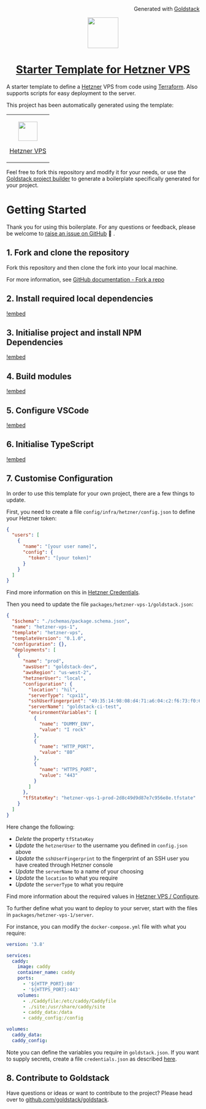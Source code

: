 <p align="right"><img src="https://cdn.goldstack.party/img/202203/goldstack_icon.png" height="12"> Generated with <a href="https://goldstack.party">Goldstack</a></p>

<p align="center">
  <a href="https://goldstack.party/templates/ses">
    <img src="https://cdn.goldstack.party/img/202409/hetzner.svg" height="80">
    <h1 align="center">Starter Template for Hetzner VPS</h1>
  </a>
</p>

A starter template to define a [Hetzner](https://www.hetzner.com/) VPS from code using [Terraform](https://www.terraform.io/). Also supports scripts for easy deployment to the server.

This project has been automatically generated using the template:

<table>
  <tbody>
    <tr>
      <td>
        <p align="center"><a href="https://goldstack.party/templates/hetzner-vps"><img width="50" src="https://cdn.goldstack.party/img/202409/hetzner.svg"></a></p>
        <p><a href="https://goldstack.party/templates/hetzner-vps">Hetzner VPS</a></p>
      </td>
    </tr>
  </tbody>
</table>

Feel free to fork this repository and modify it for your needs, or use the [Goldstack project builder](https://goldstack.party/build) to generate a boilerplate specifically generated for your project.

# Getting Started

Thank you for using this boilerplate. For any questions or feedback, please be welcome to [raise an issue on GitHub](https://github.com/goldstack/goldstack/issues) 🤗 .

## 1. Fork and clone the repository

Fork this repository and then clone the fork into your local machine.

For more information, see [GitHub documentation - Fork a repo](https://docs.github.com/en/get-started/quickstart/fork-a-repo)

## 2. Install required local dependencies

[!embed](./../../../../../../workspaces/docs/docs/shared/getting-started/dependencies.md)

## 3. Initialise project and install NPM Dependencies

[!embed](./../../../../../../workspaces/docs/docs/shared/getting-started/install.md)

## 4. Build modules

[!embed](./../../../../../../workspaces/docs/docs/shared/getting-started/build.md)

## 5. Configure VSCode

[!embed](./../../../../../../workspaces/docs/docs/shared/getting-started/vscode.md)

## 6. Initialise TypeScript

[!embed](./../../../../../../workspaces/docs/docs/shared/getting-started/typescript.md)

## 7. Customise Configuration

In order to use this template for your own project, there are a few things to update.

First, you need to create a file `config/infra/hetzner/config.json` to define your Hetzner token:

```json
{
  "users": [
    {
      "name": "[your user name]",
      "config": {
        "token": "[your token]"
      }
    }
  ]
}
```

Find more information on this in [Hetzner Credentials](https://docs.goldstack.party/docs/templates/hetzner-vps#hetzner-credentials).

Then you need to update the file `packages/hetzner-vps-1/goldstack.json`:

```json
{
  "$schema": "./schemas/package.schema.json",
  "name": "hetzner-vps-1",
  "template": "hetzner-vps",
  "templateVersion": "0.1.0",
  "configuration": {},
  "deployments": [
    {
      "name": "prod",
      "awsUser": "goldstack-dev",
      "awsRegion": "us-west-2",
      "hetznerUser": "local",
      "configuration": {
        "location": "hil",
        "serverType": "cpx11",
        "sshUserFingerprint": "49:35:14:98:08:d4:71:a6:04:c2:f6:73:f0:68:2d:5c",
        "serverName": "goldstack-ci-test",
        "environmentVariables": [
          {
            "name": "DUMMY_ENV",
            "value": "I rock"
          },
          {
            "name": "HTTP_PORT",
            "value": "80"
          },
          {
            "name": "HTTPS_PORT",
            "value": "443"
          }
        ]
      },
      "tfStateKey": "hetzner-vps-1-prod-2d8c49d9d87e7c956e8e.tfstate"
    }
  ]
}
```

Here change the following:

- _Delete_ the property `tfStateKey`
- _Update_ the `hetznerUser` to the username you defined in `config.json` above
- _Update_ the `sshUserFingerprint` to the fingerprint of an SSH user you have created through Hetzner console
- _Update_ the `serverName` to a name of your choosing
- _Update_ the `location` to what you require
- _Update_ the `serverType` to what you require

Find more information about the required values in [Hetzner VPS / Configure](https://docs.goldstack.party/docs/templates/hetzner-vps#configure).

To further define what you want to deploy to your server, start with the files in `packages/hetzner-vps-1/server`.

For instance, you can modify the `docker-compose.yml` file with what you require:

```yml
version: '3.8'

services:
  caddy:
    image: caddy
    container_name: caddy
    ports:
      - '${HTTP_PORT}:80'
      - '${HTTPS_PORT}:443'
    volumes:
      - ./Caddyfile:/etc/caddy/Caddyfile
      - ./site:/usr/share/caddy/site
      - caddy_data:/data
      - caddy_config:/config

volumes:
  caddy_data:
  caddy_config:
```

Note you can define the variables you require in `goldstack.json`. If you want to supply secrets, create a file `credentials.json` as described [here](https://docs.goldstack.party/docs/templates/hetzner-vps#secrets).

## 8. Contribute to Goldstack

Have questions or ideas or want to contribute to the project? Please head over to [github.com/goldstack/goldstack](https://github.com/goldstack/goldstack).
